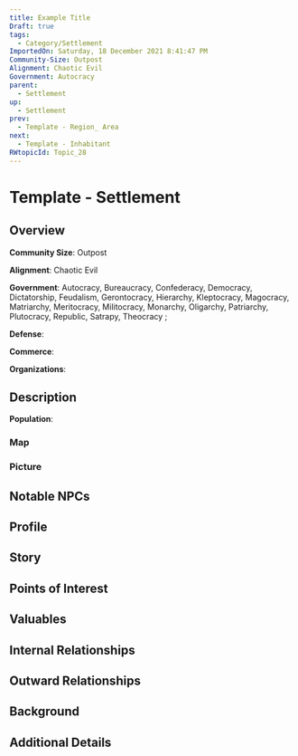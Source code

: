```yaml
---
title: Example Title
Draft: true
tags:
  - Category/Settlement
ImportedOn: Saturday, 18 December 2021 8:41:47 PM
Community-Size: Outpost
Alignment: Chaotic Evil
Government: Autocracy
parent:
  - Settlement
up:
  - Settlement
prev:
  - Template - Region_ Area
next:
  - Template - Inhabitant
RWtopicId: Topic_28
---
```

# Template - Settlement
## Overview
**Community Size**: Outpost

**Alignment**: Chaotic Evil

**Government**: Autocracy, Bureaucracy, Confederacy, Democracy, Dictatorship, Feudalism, Gerontocracy, Hierarchy, Kleptocracy, Magocracy, Matriarchy, Meritocracy, Militocracy, Monarchy, Oligarchy, Patriarchy, Plutocracy, Republic, Satrapy, Theocracy ;

**Defense**: 

**Commerce**: 

**Organizations**: 



## Description
**Population**: 

###  Map

###  Picture



## Notable NPCs


## Profile


## Story


## Points of Interest


## Valuables


## Internal Relationships


## Outward Relationships


## Background


## Additional Details


